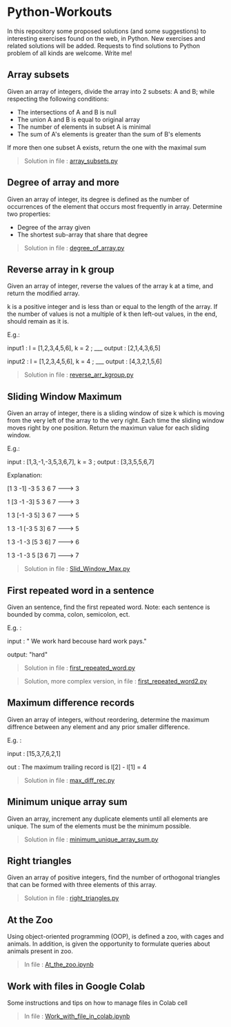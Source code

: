 # Python-Workouts
In this repository some proposed solutions (and some suggestions) to interesting exercises found on the web, in Python. New exercises and related solutions will be added. Requests to find solutions to Python problem of all kinds are welcome. Write me!


## Array subsets
Given an array of integers, divide the array into 2 subsets: A and B; while respecting the following conditions:
- The intersections of A and B is null
- The union A and B is equal to original array
- The number of elements in subset A is minimal
- The sum of A's elements is greater than the sum of B's elements

If more then one subset A exists, return the one with the maximal sum

>Solution in file : [array_subsets.py](https://github.com/MarioFiorino/Python-Workouts/blob/main/array_subsets.py)

## Degree of array and more

Given an array of integer, its degree is defined as the number of occurrences of the element that occurs most frequently in array.
Determine two properties:
- Degree of the array given
- The shortest sub-array that share that degree     

>Solution in file : [degree_of_array.py](https://github.com/MarioFiorino/Python-Workouts/blob/main/degree_of_array.py)

## Reverse array in k group

Given an array of integer, reverse the values of the array k at a time, and return the modified array.

k is a positive integer and is less than or equal to the length of the array. If the number of values is not a multiple of k then left-out values, in the end, should remain as it is.

E.g.:

input1  : l = [1,2,3,4,5,6], k = 2 ; ___ output : [2,1,4,3,6,5]

input2  : l = [1,2,3,4,5,6], k = 4 ; ___ output : [4,3,2,1,5,6]

>Solution in file : [reverse_arr_kgroup.py](https://github.com/MarioFiorino/Python-Workouts/blob/main/reverse_arr_kgroup.py)

##  Sliding Window Maximum
Given an array of integer, there is a sliding window of size k which is moving from the very left of the array to the very right. Each time the sliding window moves right by one position. Return the maximun value for each sliding window.

E.g.:

input : [1,3,-1,-3,5,3,6,7], k = 3 ;        output :   [3,3,5,5,6,7]

Explanation:    

[1  3  -1] -3  5  3  6  7    --->    3

 1 [3  -1  -3] 5  3  6  7    --->    3
 
 1  3 [-1  -3  5] 3  6  7    --->    5
 
 1  3  -1 [-3  5  3] 6  7    --->    5
 
 1  3  -1  -3 [5  3  6] 7    --->    6
 
 1  3  -1  -3  5 [3  6  7]   --->    7
 

>Solution in file : [Slid_Window_Max.py](https://github.com/MarioFiorino/Python-Workouts/blob/main/Slid_Window_Max.py)


## First repeated word in a sentence
Given an sentence, find the first repeated word. Note: each sentence is bounded by comma, colon, semicolon, ect.

E.g. : 

input : " We work hard becouse hard work pays."

output: "hard"

>Solution in file : [first_repeated_word.py ](https://github.com/MarioFiorino/Python-Workouts/blob/main/first_repeated_word.py)

>Solution, more complex version, in file : [first_repeated_word2.py ](https://github.com/MarioFiorino/Python-Workouts/blob/main/first_repeated_word2.py)

## Maximum difference records

Given an array of integers, without reordering, determine the maximum diffrence between any element and any prior smaller difference.

E.g. :

input : [15,3,7,6,2,1]

out : The maximum trailing record is  l[2] -  l[1]  = 4

>Solution in file : [max_diff_rec.py](https://github.com/MarioFiorino/Python-Workouts/blob/main/max_diff_rec.py)

## Minimum unique array sum

Given an array, increment any duplicate elements until all elements are unique. The sum of the elements must be the minimum possible.

>Solution in file : [minimum_unique_array_sum.py](https://github.com/MarioFiorino/Python-Workouts/blob/main/minimum_unique_array_sum.py)

## Right triangles

Given an array of positive integers, find the number of orthogonal triangles that can be formed with three elements of this array.

>Solution in file : [right_triangles.py](https://github.com/MarioFiorino/Python-Workouts/blob/main/right_triangles.py)

## At the Zoo

Using object-oriented programming (OOP), is defined a zoo, with cages and animals. In addition, is given the opportunity to formulate queries about animals present in zoo.

>In file : [At_the_zoo.ipynb](https://github.com/MarioFiorino/Python-Workouts/blob/main/At_the_zoo.ipynb)


## Work with files in Google Colab

Some instructions and tips on how to manage files in Colab cell

>In file : [Work_with_file_in_colab.ipynb](https://github.com/MarioFiorino/Python-Workouts/blob/main/Work_with_file_in_colab.ipynb)

           
